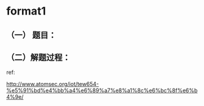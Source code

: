 # format1

## （一） 题目：

## （二）解题过程：





















ref:

http://www.atomsec.org/iot/tew654-%e5%91%bd%e4%bb%a4%e6%89%a7%e8%a1%8c%e6%bc%8f%e6%b4%9e/

